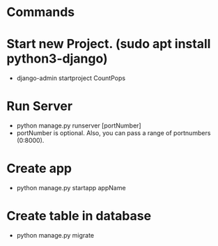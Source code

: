 # Commands

# Start new Project. (sudo apt install python3-django)
* django-admin startproject CountPops

# Run Server
* python manage.py runserver [portNumber]
* portNumber is optional. Also, you can pass a range of portnumbers (0:8000).

# Create app
* python manage.py startapp appName

# Create table in database
* python manage.py migrate